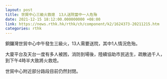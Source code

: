 ```yaml
---
layout: post
title: 世貿中心三級火救熄　13人送院當中一人危殆
date: 2021-12-15 18:12:00.000000000 +08:00
link: https://news.rthk.hk/rthk/ch/component/k2/1624373-20211215.htm
categories: rthk
---
```


銅鑼灣世貿中心中午發生三級火，13人需要送院，其中1人情況危殆。

大廈平台及天台一度有多人被困，消防到場後，陸續協助市民逃生，疏散過千人，到下午4時半大致將火救熄。

世貿中心附近部分路段目前仍然封閉。
